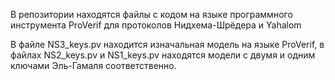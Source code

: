 В репозитории находятся файлы с кодом на языке программного инструмента ProVerif для протоколов Нидхема-Шрёдера и Yahalom

В файле NS3_keys.pv находится изначальная модель на языке ProVerif, в файлах NS2_keys.pv и NS1_keys.pv находятся модели с двумя и одним ключами Эль-Гамаля соответственно.
